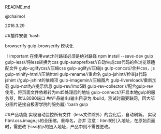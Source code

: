 README.md

@chaimol

2016.3.29

##插件安装
'bash

browserify gulp-browserify  模块化

！important  在使用watch时路径必须是绝对路径
 npm install --save-dev
    gulp
    gulp-less//将less转换为css
    gulp-autoprefixer//自动生成css代码的各浏览器适配文件
    gulp-uglifycss//压缩css
    gulp-uglify//压缩js
    gulp-concat//合并css，js
    gulp-minify-html//压缩html
    gulp-rename//重命名
    gulp-jshint//检查js代码
    jshint //gulp-jshint的依赖项
    gulp-imagemin//压缩图片
    gulp-livereload//重新加载 
	gulp-notify//提示信息
    gulp-rev//md5戳
    gulp-rev-collector //配合gulp-rev使用，将页面文件依赖转为md5处理后的地址
    gulp-connect//开启本地gulp的服务器，默认8080端口
##产品输出(输出目录为./build，测试时需要联网，因大部分图片链接自极客学院的服务器)
'bash
gulp

##产品功能
实现自动监控所有文件（less文件除外）的变化后，自动刷新。
实现html.css.image.js的全压缩，重命名，合并
注意：html的引入地址，在原始页面时，需更改下css和js的链入地址，产品中则不需要更改。
